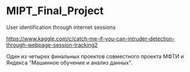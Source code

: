 # MIPT_Final_Project
User identification through internet sessions

https://www.kaggle.com/c/catch-me-if-you-can-intruder-detection-through-webpage-session-tracking2

Один из четырех финальных проектов совместного проекта МФТИ и Яндекса "Машинное обучение и анализ данных".
